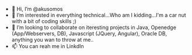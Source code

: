 - 👋 Hi, I’m @akusomos
- 👀 I’m interested in everything technical...Who am I kidding...I'm a car nut with a bit of coding skills ;)
- 💞️ I’m looking to collaborate on iteresting projects in Java, Openedge (App/Webservers, DB), Javascript (JQuery, Angular), Oracle DB, anything you wan to throw at me..
- 📫 You can reah me in LinkdIn

<!---
akusomos/akusomos is a ✨ special ✨ repository because its `README.md` (this file) appears on your GitHub profile.
You can click the Preview link to take a look at your changes.
--->
